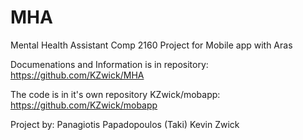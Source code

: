 # MHA 
Mental Health Assistant
Comp 2160 Project for Mobile app with Aras

Documenations and Information is in repository:
https://github.com/KZwick/MHA

The code is in it's own repository KZwick/mobapp:
https://github.com/KZwick/mobapp

Project by:
Panagiotis Papadopoulos (Taki)
Kevin Zwick
